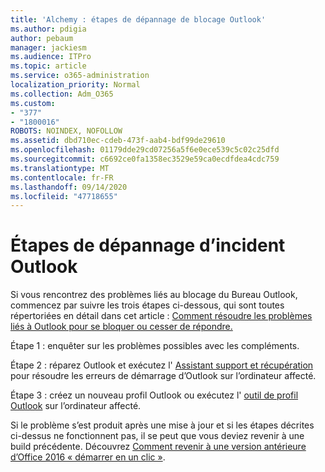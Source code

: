 ```yaml
---
title: 'Alchemy : étapes de dépannage de blocage Outlook'
ms.author: pdigia
author: pebaum
manager: jackiesm
ms.audience: ITPro
ms.topic: article
ms.service: o365-administration
localization_priority: Normal
ms.collection: Adm_O365
ms.custom:
- "377"
- "1800016"
ROBOTS: NOINDEX, NOFOLLOW
ms.assetid: dbd710ec-cdeb-473f-aab4-bdf99de29610
ms.openlocfilehash: 01179dde29cd07256a5f6e0ece539c5c02c25dfd
ms.sourcegitcommit: c6692ce0fa1358ec3529e59ca0ecdfdea4cdc759
ms.translationtype: MT
ms.contentlocale: fr-FR
ms.lasthandoff: 09/14/2020
ms.locfileid: "47718655"
---
```

# <a name="outlook-crash-troubleshooting-steps"></a>Étapes de dépannage d’incident Outlook

Si vous rencontrez des problèmes liés au blocage du Bureau Outlook, commencez par suivre les trois étapes ci-dessous, qui sont toutes répertoriées en détail dans cet article : [Comment résoudre les problèmes liés à Outlook pour se bloquer ou cesser de répondre.](https://docs.microsoft.com/exchange/troubleshoot/outlook-crashes/crash-issues)
  
Étape 1 : enquêter sur les problèmes possibles avec les compléments.
  
Étape 2 : réparez Outlook et exécutez l' [Assistant support et récupération](https://aka.ms/SaRA-OutlookWontStart) pour résoudre les erreurs de démarrage d’Outlook sur l’ordinateur affecté.
  
Étape 3 : créez un nouveau profil Outlook ou exécutez l' [outil de profil Outlook](https://aka.ms/SaRA-OutlookSetupProfile) sur l’ordinateur affecté.
  
Si le problème s’est produit après une mise à jour et si les étapes décrites ci-dessus ne fonctionnent pas, il se peut que vous deviez revenir à une build précédente. Découvrez [Comment revenir à une version antérieure d’Office 2016 « démarrer en un clic »](https://support.microsoft.com/help/2770432).
  